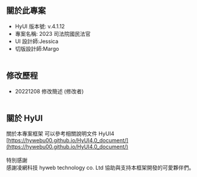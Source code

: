 ## 關於此專案

- HyUI 版本號: v.4.1.12
- 專案名稱: 2023 司法院國民法官
- UI 設計師:Jessica
- 切版設計師:Margo
  <br/>
  <br/>

## 修改歷程

- 20221208 修改簡述 (修改者)
  <br/>
  <br/>

## 關於 HyUI

關於本專案框架 可以參考相關說明文件 HyUI4<br/>
[https://hywebu00.github.io/HyUI4.0_document/](https://hywebu00.github.io/HyUI4.0_document/)
<br/><br/>
特別感謝<br/>
感謝凌網科技 hyweb technology co. Ltd 協助與支持本框架開發的可愛夥伴們。
